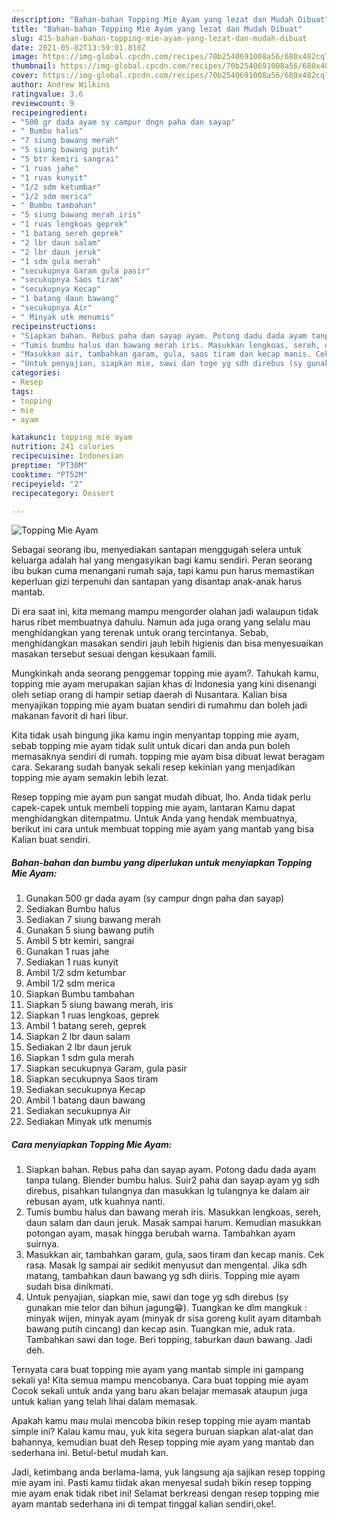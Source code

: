 ```yaml
---
description: "Bahan-bahan Topping Mie Ayam yang lezat dan Mudah Dibuat"
title: "Bahan-bahan Topping Mie Ayam yang lezat dan Mudah Dibuat"
slug: 415-bahan-bahan-topping-mie-ayam-yang-lezat-dan-mudah-dibuat
date: 2021-05-02T13:59:01.810Z
image: https://img-global.cpcdn.com/recipes/70b2540691008a56/680x482cq70/topping-mie-ayam-foto-resep-utama.jpg
thumbnail: https://img-global.cpcdn.com/recipes/70b2540691008a56/680x482cq70/topping-mie-ayam-foto-resep-utama.jpg
cover: https://img-global.cpcdn.com/recipes/70b2540691008a56/680x482cq70/topping-mie-ayam-foto-resep-utama.jpg
author: Andrew Wilkins
ratingvalue: 3.6
reviewcount: 9
recipeingredient:
- "500 gr dada ayam sy campur dngn paha dan sayap"
- " Bumbu halus"
- "7 siung bawang merah"
- "5 siung bawang putih"
- "5 btr kemiri sangrai"
- "1 ruas jahe"
- "1 ruas kunyit"
- "1/2 sdm ketumbar"
- "1/2 sdm merica"
- " Bumbu tambahan"
- "5 siung bawang merah iris"
- "1 ruas lengkoas geprek"
- "1 batang sereh geprek"
- "2 lbr daun salam"
- "2 lbr daun jeruk"
- "1 sdm gula merah"
- "secukupnya Garam gula pasir"
- "secukupnya Saos tiram"
- "secukupnya Kecap"
- "1 batang daun bawang"
- "secukupnya Air"
- " Minyak utk menumis"
recipeinstructions:
- "Siapkan bahan. Rebus paha dan sayap ayam. Potong dadu dada ayam tanpa tulang. Blender bumbu halus. Suir2 paha dan sayap ayam yg sdh direbus, pisahkan tulangnya dan masukkan lg tulangnya ke dalam air rebusan ayam, utk kuahnya nanti."
- "Tumis bumbu halus dan bawang merah iris. Masukkan lengkoas, sereh, daun salam dan daun jeruk. Masak sampai harum. Kemudian masukkan potongan ayam, masak hingga berubah warna. Tambahkan ayam suirnya."
- "Masukkan air, tambahkan garam, gula, saos tiram dan kecap manis. Cek rasa. Masak lg sampai air sedikit menyusut dan mengental. Jika sdh matang, tambahkan daun bawang yg sdh diiris. Topping mie ayam sudah bisa dinikmati."
- "Untuk penyajian, siapkan mie, sawi dan toge yg sdh direbus (sy gunakan mie telor dan bihun jagung😁). Tuangkan ke dlm mangkuk : minyak wijen, minyak ayam (minyak dr sisa goreng kulit ayam ditambah bawang putih cincang) dan kecap asin. Tuangkan mie, aduk rata. Tambahkan sawi dan toge. Beri topping, taburkan daun bawang. Jadi deh."
categories:
- Resep
tags:
- topping
- mie
- ayam

katakunci: topping mie ayam 
nutrition: 241 calories
recipecuisine: Indonesian
preptime: "PT30M"
cooktime: "PT52M"
recipeyield: "2"
recipecategory: Dessert

---
```



![Topping Mie Ayam](https://img-global.cpcdn.com/recipes/70b2540691008a56/680x482cq70/topping-mie-ayam-foto-resep-utama.jpg)

Sebagai seorang ibu, menyediakan santapan menggugah selera untuk keluarga adalah hal yang mengasyikan bagi kamu sendiri. Peran seorang ibu bukan cuma menangani rumah saja, tapi kamu pun harus memastikan keperluan gizi terpenuhi dan santapan yang disantap anak-anak harus mantab.

Di era  saat ini, kita memang mampu mengorder olahan jadi walaupun tidak harus ribet membuatnya dahulu. Namun ada juga orang yang selalu mau menghidangkan yang terenak untuk orang tercintanya. Sebab, menghidangkan masakan sendiri jauh lebih higienis dan bisa menyesuaikan masakan tersebut sesuai dengan kesukaan famili. 



Mungkinkah anda seorang penggemar topping mie ayam?. Tahukah kamu, topping mie ayam merupakan sajian khas di Indonesia yang kini disenangi oleh setiap orang di hampir setiap daerah di Nusantara. Kalian bisa menyajikan topping mie ayam buatan sendiri di rumahmu dan boleh jadi makanan favorit di hari libur.

Kita tidak usah bingung jika kamu ingin menyantap topping mie ayam, sebab topping mie ayam tidak sulit untuk dicari dan anda pun boleh memasaknya sendiri di rumah. topping mie ayam bisa dibuat lewat beragam cara. Sekarang sudah banyak sekali resep kekinian yang menjadikan topping mie ayam semakin lebih lezat.

Resep topping mie ayam pun sangat mudah dibuat, lho. Anda tidak perlu capek-capek untuk membeli topping mie ayam, lantaran Kamu dapat menghidangkan ditempatmu. Untuk Anda yang hendak membuatnya, berikut ini cara untuk membuat topping mie ayam yang mantab yang bisa Kalian buat sendiri.

<!--inarticleads1-->

##### Bahan-bahan dan bumbu yang diperlukan untuk menyiapkan Topping Mie Ayam:

1. Gunakan 500 gr dada ayam (sy campur dngn paha dan sayap)
1. Sediakan  Bumbu halus
1. Sediakan 7 siung bawang merah
1. Gunakan 5 siung bawang putih
1. Ambil 5 btr kemiri, sangrai
1. Gunakan 1 ruas jahe
1. Sediakan 1 ruas kunyit
1. Ambil 1/2 sdm ketumbar
1. Ambil 1/2 sdm merica
1. Siapkan  Bumbu tambahan
1. Siapkan 5 siung bawang merah, iris
1. Siapkan 1 ruas lengkoas, geprek
1. Ambil 1 batang sereh, geprek
1. Siapkan 2 lbr daun salam
1. Sediakan 2 lbr daun jeruk
1. Siapkan 1 sdm gula merah
1. Siapkan secukupnya Garam, gula pasir
1. Siapkan secukupnya Saos tiram
1. Sediakan secukupnya Kecap
1. Ambil 1 batang daun bawang
1. Sediakan secukupnya Air
1. Sediakan  Minyak utk menumis




<!--inarticleads2-->

##### Cara menyiapkan Topping Mie Ayam:

1. Siapkan bahan. Rebus paha dan sayap ayam. Potong dadu dada ayam tanpa tulang. Blender bumbu halus. Suir2 paha dan sayap ayam yg sdh direbus, pisahkan tulangnya dan masukkan lg tulangnya ke dalam air rebusan ayam, utk kuahnya nanti.
1. Tumis bumbu halus dan bawang merah iris. Masukkan lengkoas, sereh, daun salam dan daun jeruk. Masak sampai harum. Kemudian masukkan potongan ayam, masak hingga berubah warna. Tambahkan ayam suirnya.
1. Masukkan air, tambahkan garam, gula, saos tiram dan kecap manis. Cek rasa. Masak lg sampai air sedikit menyusut dan mengental. Jika sdh matang, tambahkan daun bawang yg sdh diiris. Topping mie ayam sudah bisa dinikmati.
1. Untuk penyajian, siapkan mie, sawi dan toge yg sdh direbus (sy gunakan mie telor dan bihun jagung😁). Tuangkan ke dlm mangkuk : minyak wijen, minyak ayam (minyak dr sisa goreng kulit ayam ditambah bawang putih cincang) dan kecap asin. Tuangkan mie, aduk rata. Tambahkan sawi dan toge. Beri topping, taburkan daun bawang. Jadi deh.




Ternyata cara buat topping mie ayam yang mantab simple ini gampang sekali ya! Kita semua mampu mencobanya. Cara buat topping mie ayam Cocok sekali untuk anda yang baru akan belajar memasak ataupun juga untuk kalian yang telah lihai dalam memasak.

Apakah kamu mau mulai mencoba bikin resep topping mie ayam mantab simple ini? Kalau kamu mau, yuk kita segera buruan siapkan alat-alat dan bahannya, kemudian buat deh Resep topping mie ayam yang mantab dan sederhana ini. Betul-betul mudah kan. 

Jadi, ketimbang anda berlama-lama, yuk langsung aja sajikan resep topping mie ayam ini. Pasti kamu tiidak akan menyesal sudah bikin resep topping mie ayam enak tidak ribet ini! Selamat berkreasi dengan resep topping mie ayam mantab sederhana ini di tempat tinggal kalian sendiri,oke!.


